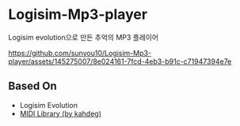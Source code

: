 # Logisim-Mp3-player
Logisim evolution으로 만든 추억의 MP3 플레이어


https://github.com/sunyou10/Logisim-Mp3-player/assets/145275007/8e024161-7fcd-4eb3-b91c-c71947394e7e


## Based On

* Logisim Evolution
* [MIDI Library (by kahdeg)](https://mathcs.holycross.edu/~csci226/midi-logisim.html)

